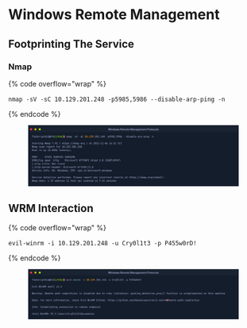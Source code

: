 # Windows Remote Management

## Footprinting The Service

### Nmap

{% code overflow="wrap" %}
```
nmap -sV -sC 10.129.201.248 -p5985,5986 --disable-arp-ping -n
```
{% endcode %}

<figure><img src="../.gitbook/assets/image (7) (1) (1) (1) (1) (1).png" alt=""><figcaption></figcaption></figure>

## WRM Interaction

{% code overflow="wrap" %}
```
evil-winrm -i 10.129.201.248 -u Cry0l1t3 -p P455w0rD!
```
{% endcode %}

<figure><img src="../.gitbook/assets/image (8) (1) (1) (1) (1).png" alt=""><figcaption></figcaption></figure>
